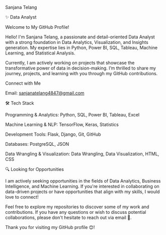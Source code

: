 Sanjana Telang

✨ Data Analyst

Welcome to My GitHub Profile!

Hello! I'm Sanjana Telang, a passionate and detail-oriented Data Analyst with a strong foundation in Data Analytics, Visualization, and Insights generation. My expertise lies in Python, Power BI, SQL, Tableau, Machine Learning, and Statistical Analysis.

Currently, I am actively working on projects that showcase the transformative power of data in decision-making. I’m thrilled to share my journey, projects, and learning with you through my GitHub contributions.

Connect with Me

Email: sanjanatelang4847@gmail.com

🛠️ Tech Stack

Programming & Analytics: Python, SQL, Power BI, Tableau, Excel

Machine Learning & NLP: TensorFlow, Keras, Statistics

Development Tools: Flask, Django, Git, GitHub

Databases: PostgreSQL, JSON

Data Wrangling & Visualization: Data Wrangling, Data Visualization, HTML, CSS

🔍 Looking for Opportunities

I am actively seeking opportunities in the fields of Data Analytics, Business Intelligence, and Machine Learning. If you're interested in collaborating on data-driven projects or have opportunities that align with my skills, I would love to connect!

Feel free to explore my repositories to discover some of my work and contributions. If you have any questions or wish to discuss potential collaborations, please don't hesitate to reach out via email 📧.

Thank you for visiting my GitHub profile 😊!

